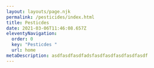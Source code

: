 ```yaml
---
layout: layouts/page.njk
permalink: /pesticides/index.html
title: Pesticdes
date: 2021-03-06T11:46:08.657Z
eleventyNavigation:
  order: 0
  key: "Pesticdes "
  url: home
metaDescription: asdfasdfasdfadsfasdfasdfasdfasdfasdf
---
```

